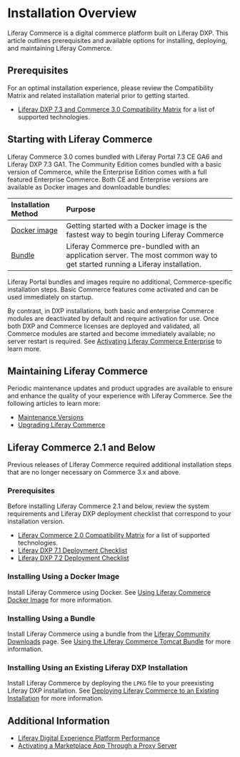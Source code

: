 # Installation Overview

Liferay Commerce is a digital commerce platform built on Liferay DXP. This article outlines prerequisites and available options for installing, deploying, and maintaining Liferay Commerce.

## Prerequisites

For an optimal installation experience, please review the Compatibility Matrix and related installation material prior to getting started.

* [Liferay DXP 7.3 and Commerce 3.0 Compatibility Matrix](https://help.liferay.com/hc/en-us/articles/360049238151) for a list of supported technologies.
<!-- * See the [Liferay DXP 7.3 Deployment Checklist]() for information about Liferay DXP architecture and performance tuning guidelines. -->

## Starting with Liferay Commerce

Liferay Commerce 3.0 comes bundled with Liferay Portal 7.3 CE GA6 and Liferay DXP 7.3 GA1. The Community Edition comes bundled with a basic version of Commerce, while the Enterprise Edition comes with a full featured Enterprise Commerce. Both CE and Enterprise versions are available as Docker images and downloadable bundles:

| Installation Method | Purpose |
| :--- | :--- |
| [Docker image](https://learn.liferay.com/dxp/latest/en/getting-started/starting-with-a-docker-image.html#get-started-with-liferay) | Getting started with a Docker image is the fastest way to begin touring Liferay Commerce |
| [Bundle](https://learn.liferay.com/dxp/latest/en/installation-and-upgrades/installing-liferay/installing-a-liferay-tomcat-bundle.html) | Liferay Commerce pre-bundled with an application server. The most common way to get started running a Liferay installation. |

Liferay Portal bundles and images require no additional, Commerce-specific installation steps. Basic Commerce features come activated and can be used immediately on startup.

By contrast, in DXP installations, both basic and enterprise Commerce modules are deactivated by default and require activation for use. Once both DXP and Commerce licenses are deployed and validated, all Commerce modules are started and become immediately available; no server restart is required. See [Activating Liferay Commerce Enterprise](./activating-liferay-commerce-enterprise.md) to learn more.

## Maintaining Liferay Commerce

Periodic maintenance updates and product upgrades are available to ensure and enhance the quality of your experience with Liferay Commerce. See the following articles to learn more:

* [Maintenance Versions](./maintenance-versions.md)
* [Upgrading Liferay Commerce](./upgrading-liferay-commerce.md)

## Liferay Commerce 2.1 and Below

Previous releases of Liferay Commerce required additional installation steps that are no longer necessary on Commerce 3.x and above.

### Prerequisites

Before installing Liferay Commerce 2.1 and below, review the system requirements and Liferay DXP deployment checklist that correspond to your installation version.

* [Liferay Commerce 2.0 Compatibility Matrix](https://web.liferay.com/documents/14/21598941/Liferay+Commerce+2.0+Compatibility+Matrix/0ed97477-f5a7-40a6-b5ab-f00d5e01b75f) for a list of supported technologies.
* [Liferay DXP 7.1 Deployment Checklist](https://www.liferay.com/documents/10182/3292406/Liferay+DXP+7.1+Deployment+Checklist/cacaac23-9e02-411a-dcc9-adf86f95c513)
* [Liferay DXP 7.2 Deployment Checklist](https://www.liferay.com/documents/10182/3292406/Liferay+DXP+7.2+Deployment+Checklist.pdf/22dee290-6b06-0bdc-aa89-30bb88d1d42e?t=1566483298239)

### Installing Using a Docker Image

Install Liferay Commerce using Docker. See [Using Liferay Commerce Docker Image](./installing-commerce-2.1-and-below/using-the-liferay-commerce-docker-image.md) for more information.

### Installing Using a Bundle

Install Liferay Commerce using a bundle from the [Liferay Community Downloads](https://commerce.liferay.dev/download) page. See [Using the Liferay Commerce Tomcat Bundle](./installing-commerce-2.1-and-below/using-the-liferay-commerce-tomcat-bundle.md) for more information.

### Installing Using an Existing Liferay DXP Installation

Install Liferay Commerce by deploying the `LPKG` file to your preexisting Liferay DXP installation. See [Deploying Liferay Commerce to an Existing Installation](./installing-commerce-2.1-and-below/deploying-liferay-commerce-to-an-existing-liferay-installation.md) for more information.

## Additional Information

* [Liferay Digital Experience Platform Performance](https://www.liferay.com/documents/10182/3292406/Liferay+DXP+Performance+-+Benchmark+Study+of+Liferay+DXP+7.1/fe7d4cd2-2efc-b5cc-9680-825ec9bad5be)
* [Activating a Marketplace App Through a Proxy Server](https://help.liferay.com/hc/en-us/articles/360018427391)
